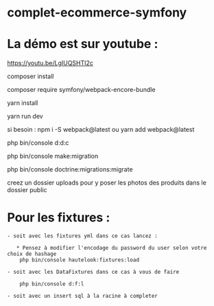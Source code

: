 # complet-ecommerce-symfony

# La démo est sur youtube :

https://youtu.be/LgIUQSHTI2c

composer install

composer require symfony/webpack-encore-bundle

yarn install

yarn run dev

si besoin : npm i -S webpack@latest ou yarn add webpack@latest

php bin/console d:d:c

php bin/console make:migration

php bin/console doctrine:migrations:migrate

creez un dossier uploads pour y poser les photos des produits dans le dossier public

# Pour les fixtures : 

    - soit avec les fixtures yml dans ce cas lancez :
    
       * Pensez à modifier l'encodage du password du user selon votre choix de hashage
        php bin/console hautelook:fixtures:load

    - soit avec les DataFixtures dans ce cas à vous de faire 

        php bin/console d:f:l

    - soit avec un insert sql à la racine à completer  


    
